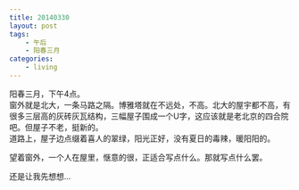```yaml
---
title: 20140330
layout: post
tags:
    - 午后
    - 阳春三月
categories:
    - living
---
```


阳春三月，下午4点。    
窗外就是北大，一条马路之隔。博雅塔就在不远处，不高。北大的屋宇都不高，有很多三层高的灰砖灰瓦结构，三幅屋子围成一个U字，这应该就是老北京的四合院吧。但屋子不老，挺新的。    
道路上，屋子边点缀着喜人的翠绿，阳光正好，没有夏日的毒辣，暖阳阳的。

望着窗外，一个人在屋里，惬意的很，正适合写点什么。那就写点什么罢。

还是让我先想想...